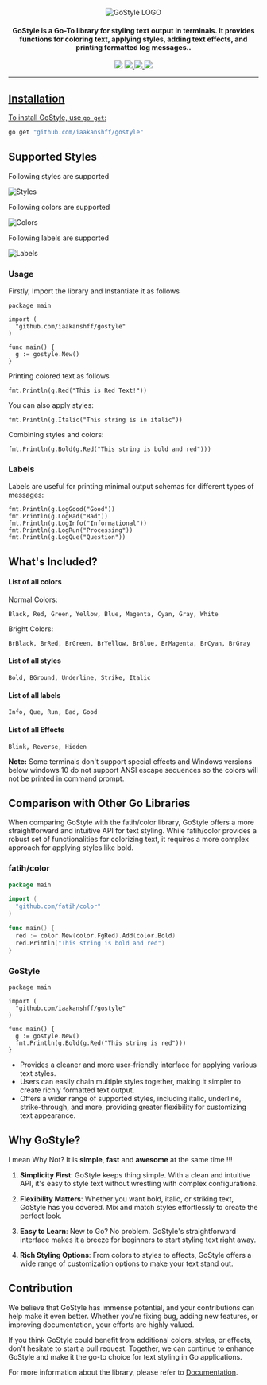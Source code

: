 <div align="center">

![GoStyle LOGO](https://i.imgur.com/pnwMlty.png)

</div>


<h4 align="center">GoStyle is a Go-To library for styling text output in terminals. It provides functions for coloring text, applying styles, adding text effects, and printing formatted log messages..</h4>
<p align="center">
<img src="https://img.shields.io/github/go-mod/go-version/iaakanshff/gostyle">
<!-- <a href="https://github.com/iaakanshff/gostyle/releases"><img src="https://img.shields.io/github/downloads/iaakanshff/gostyle/total"> -->
<a href="https://github.com/iaakanshff/gostyle/graphs/contributors"><img src="https://img.shields.io/github/contributors-anon/iaakanshff/gostyle">
<!-- <a href="https://github.com/iaakanshff/gostyle/releases/"><img src="https://img.shields.io/github/release/iaakanshff/gostyle"> -->
<a href="https://github.com/iaakanshff/gostyle/issues"><img src="https://img.shields.io/github/issues-raw/iaakanshff/gostyle">
<a href="https://github.com/iaakanshff/gostyle/stars"><img src="https://img.shields.io/github/stars/iaakanshff/gostyle">
<!-- <a href="https://github.com/iaakanshff/gostyle/discussions"><img src="https://img.shields.io/github/discussions/iaakanshff/gostyle"> -->
</p>

---
      
## Installation

To install GoStyle, use `go get`:

```sh
go get "github.com/iaakanshff/gostyle"
```

## Supported Styles

Following styles are supported

![Styles](https://i.imgur.com/kvtZzh6.png)

Following colors are supported

![Colors](https://i.imgur.com/l97CagL.png)

Following labels are supported

![Labels](https://i.imgur.com/U3j4dJv.png)

### Usage
Firstly, Import the library and Instantiate it as follows
```golang
package main

import (
  "github.com/iaakanshff/gostyle"
)

func main() {
  g := gostyle.New()
}
```

Printing colored text as follows
```golang
fmt.Println(g.Red("This is Red Text!"))
```

You can also apply styles:
```golang
fmt.Println(g.Italic("This string is in italic"))
```

Combining styles and colors:
```golang
fmt.Println(g.Bold(g.Red("This string is bold and red")))
```

### Labels

Labels are useful for printing minimal output schemas for different types of messages:
```golang
fmt.Println(g.LogGood("Good"))
fmt.Println(g.LogBad("Bad"))
fmt.Println(g.LogInfo("Informational"))
fmt.Println(g.LogRun("Processing"))
fmt.Println(g.LogQue("Question"))
```

## What's Included?

#### List of all colors


Normal Colors:
```
Black, Red, Green, Yellow, Blue, Magenta, Cyan, Gray, White
```

Bright Colors:
```
BrBlack, BrRed, BrGreen, BrYellow, BrBlue, BrMagenta, BrCyan, BrGray
```

#### List of all styles
```
Bold, BGround, Underline, Strike, Italic
```

#### List of all labels

```
Info, Que, Run, Bad, Good
```

#### List of all Effects

```
Blink, Reverse, Hidden
```

**Note:** Some terminals don't support special effects and Windows versions below windows 10 do not support ANSI escape sequences so the colors will not be printed in command prompt.

## Comparison with Other Go Libraries
When comparing GoStyle with the fatih/color library, GoStyle offers a more straightforward and intuitive API for text styling. While fatih/color provides a robust set of functionalities for colorizing text, it requires a more complex approach for applying styles like bold.

### fatih/color

```go
package main

import (
  "github.com/fatih/color"
)

func main() {
  red := color.New(color.FgRed).Add(color.Bold)
  red.Println("This string is bold and red")
}
```

### GoStyle
```golang
package main

import (
  "github.com/iaakanshff/gostyle"
)

func main() {
  g := gostyle.New()
  fmt.Println(g.Bold(g.Red("This string is red")))
}
```

- Provides a cleaner and more user-friendly interface for applying various text styles.
- Users can easily chain multiple styles together, making it simpler to create richly formatted text output.
- Offers a wider range of supported styles, including italic, underline, strike-through, and more, providing greater flexibility for customizing text appearance.


## Why GoStyle?

I mean Why Not? It is **simple**, **fast** and **awesome** at the same time !!!

1. **Simplicity First**: GoStyle keeps thing simple. With a clean and intuitive API, it's easy to style text without wrestling with complex configurations.

2. **Flexibility Matters**: Whether you want bold, italic, or striking text, GoStyle has you covered. Mix and match styles effortlessly to create the perfect look.

3. **Easy to Learn**: New to Go? No problem. GoStyle's straightforward interface makes it a breeze for beginners to start styling text right away.

4. **Rich Styling Options**: From colors to styles to effects, GoStyle offers a wide range of customization options to make your text stand out.

## Contribution

We believe that GoStyle has immense potential, and your contributions can help make it even better. Whether you're fixing bug, adding new features, or improving documentation, your efforts are highly valued.

If you think GoStyle could benefit from additional colors, styles, or effects, don't hesitate to start a pull request. Together, we can continue to enhance GoStyle and make it the go-to choice for text styling in Go applications.

For more information about the library, please refer to [Documentation](https://pkg.go.dev/github.com/iaakanshff/gostyle).
